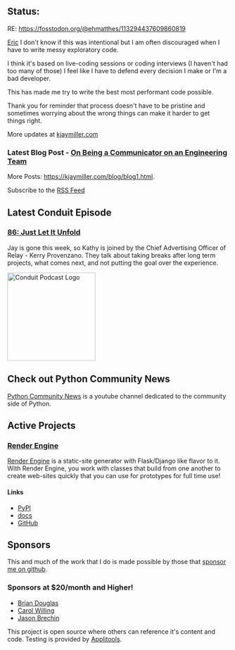 ## Status:
<p>RE: <a href="https://fosstodon.org/@ehmatthes/113294437609860819">https://fosstodon.org/@ehmatthes/113294437609860819</a></p>

<p><a href="https://mastodon.social/@ehmatthes@fosstodon.org">Eric</a> I don't know if this was intentional but I am often discouraged when I have to write messy exploratory code.</p>

<p>I think it's based on live-coding sessions or coding interviews (I haven't had too many of those) I feel like I have to defend every decision I make or I'm a bad developer.</p>

<p>This has made me try to write the best most performant code possible.</p>

<p>Thank you for reminder that process doesn't have to be pristine and sometimes worrying about the wrong things can make it harder to get things right.</p>

More updates at [kjaymiller.com](https://kjaymiller.com/microblog/microblog)

### Latest Blog Post - [On Being a Communicator on an Engineering Team](https://kjaymiller.com/blog/on-being-a-communicator-on-an-engineering-team.html)

More Posts: <https://kjaymiller.com/blog/blog1.html>.

Subscribe to the [RSS Feed](https://kjaymiller.com/allposts.rss)


## Latest Conduit Episode
### [86: Just Let It Unfold](http://relay.fm/conduit/86)
Jay is gone this week, so Kathy is joined by the Chief Advertising Officer of Relay - Kerry Provenzano. They talk about taking breaks after long term projects, what comes next, and not putting the goal over the experience.

<img src="https://kjaymiller.s3-us-west-2.amazonaws.com/images/conduit_artwork.png" height="200" width="200" alt="Conduit Podcast Logo"/>

## Check out Python Community News
[Python Community News](https://youtube.com/@pycommunitynews) is a youtube channel dedicated to the community side of Python.

## Active Projects

### [Render Engine]
[Render Engine] is a static-site generator with Flask/Django like flavor to it.
With Render Engine, you work with classes that build from one another to create
web-sites quickly that you can use for prototypes for full time use!

#### Links
- [PyPI](https://pypi.org/project/render-engine)
- [docs](https://render-engine.readthedocs.io)
- [GitHub](https://github.com/kjaymiller/render_engine)

## Sponsors
This and much of the work that I do is made possible by those that [sponsor me
on github](https://github.com/sponsors/kjaymiller).

### Sponsors at $20/month and Higher!
- [Brian Douglas](https://github.com/bdougie)
- [Carol Willing](https://github.com/willingc)
- [Jason Brechin](https://github.com/brechin)


This project is open source where others can reference it's content and code. Testing is provided by [Applitools](https://www.applitools.com/).


[Render Engine]: https://render-engine.readthedocs.io